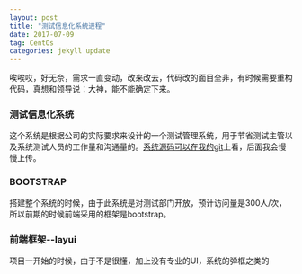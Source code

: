```yaml
---
layout: post
title: "测试信息化系统进程"
date: 2017-07-09
tag: CentOs
categories: jekyll update
---
```

唉唉哎，好无奈，需求一直变动，改来改去，代码改的面目全非，有时候需要重构代码，真想和领导说：大神，能不能确定下来。

### 测试信息化系统

这个系统是根据公司的实际要求来设计的一个测试管理系统，用于节省测试主管以及系统测试人员的工作量和沟通量的。[系统源码可以在我的git](http://note.youdao.com/)上看，后面我会慢慢上传。

### BOOTSTRAP
搭建整个系统的时候，由于此系统是对测试部门开放，预计访问量是300人/次，所以前期的时候前端采用的框架是bootstrap。

### 前端框架--layui

项目一开始的时候，由于不是很懂，加上没有专业的UI，系统的弹框之类的